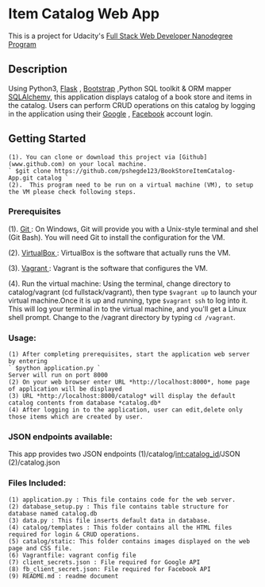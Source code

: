# Item Catalog Web App

This is a project for Udacity's [ Full Stack Web Developer Nanodegree Program ](https://www.udacity.com/course/full-stack-web-developer-nanodegree--nd004)

## Description

Using Python3, [Flask](http://flask.pocoo.org/) , [Bootstrap](http://getbootstrap.com/) ,Python SQL toolkit & ORM mapper [SQLAlchemy](https://www.sqlalchemy.org/), this application displays catalog of a book store and items in the catalog. 
Users can perform CRUD operations on this catalog by logging in the application using their [Google](www.google.com) , [Facebook](www.facebook.com) account login.

## Getting Started
	(1). You can clone or download this project via [Github] (www.github.com) on your local machine.
	` $git clone https://github.com/pshegde123/BookStoreItemCatalog-App.git catalog `
	(2).  This program need to be run on a virtual machine (VM), to setup the VM please check following steps.

### Prerequisites
(1). [ Git ]( https://git-scm.com/downloads) : 
On Windows, Git will provide you with a Unix-style terminal and shel (Git Bash). 
You will need Git to install the configuration for the VM. 

(2). [ VirtualBox ]( https://www.virtualbox.org/wiki/Downloads ):
VirtualBox is the software that actually runs the VM.

(3). [ Vagrant ]( https://www.vagrantup.com/downloads.html ):
Vagrant is the software that configures the VM.

(4). Run the virtual machine: Using the terminal, change directory to catalog/vagrant (cd fullstack/vagrant), then type ` $vagrant up ` to launch your virtual machine.Once it is up and running, type ` $vagrant ssh ` to log into it. This will log your terminal in to the virtual machine, and you'll get a Linux shell prompt. Change to the /vagrant directory by typing ` cd /vagrant `. 

### Usage:
	(1) After completing prerequisites, start the application web server by entering
	` $python application.py `
	Server will run on port 8000
	(2) On your web browser enter URL *http://localhost:8000*, home page of application will be displayed
	(3) URL *http://localhost:8000/catalog* will display the default catalog contents from database *catalog.db*
	(4) After logging in to the application, user can edit,delete only those items which are created by user.

### JSON endpoints available:
This app provides two JSON endpoints
(1)/catalog/<int:catalog_id>/JSON 
(2)/catalog.json

### Files Included:
	(1) application.py : This file contains code for the web server.
	(2) database_setup.py : This file contains table structure for database named catalog.db
	(3) data.py : This file inserts default data in database.
	(4) catalog/templates : This folder contains all the HTML files required for login & CRUD operations.
	(5) catalog/static: This folder contains images displayed on the web page and CSS file.
	(6) Vagrantfile: vagrant config file 
	(7) client_secrets.json : File required for Google API
	(8) fb_client_secret.json: File required for Facebook API
	(9) README.md : readme document
